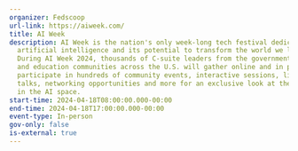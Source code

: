```yaml
---
organizer: Fedscoop
url-link: https://aiweek.com/
title: AI Week
description: AI Week is the nation's only week-long tech festival dedicated to
  artificial intelligence and its potential to transform the world we live in.
  During AI Week 2024, thousands of C-suite leaders from the government, tech
  and education communities across the U.S. will gather online and in person to
  participate in hundreds of community events, interactive sessions, lightning
  talks, networking opportunities and more for an exclusive look at the latest
  in the AI space.
start-time: 2024-04-18T08:00:00.000-00:00
end-time: 2024-04-18T17:00:00.000-00:00
event-type: In-person
gov-only: false
is-external: true
---
```

